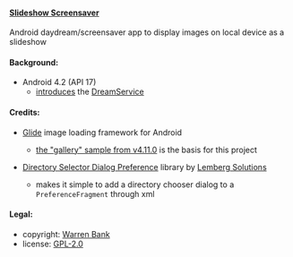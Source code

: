 #### [Slideshow Screensaver](https://github.com/warren-bank/Android-Image-Slideshow-Screensaver/tree/v01)

Android daydream/screensaver app to display images on local device as a slideshow

#### Background:

* Android 4.2 (API 17)
  - [introduces](http://android-developers.blogspot.com/2012/12/daydream-interactive-screen-savers.html) the [DreamService](https://developer.android.com/reference/android/service/dreams/DreamService.html)

#### Credits:

* [Glide](https://github.com/bumptech/glide) image loading framework for Android
  - [the "gallery" sample from v4.11.0](https://github.com/bumptech/glide/tree/v4.11.0/samples/gallery) is the basis for this project

* [Directory Selector Dialog Preference](https://github.com/lemberg/directory-selector-dialog-preference) library by [Lemberg Solutions](https://lembergsolutions.com/)
  - makes it simple to add a directory chooser dialog to a `PreferenceFragment` through xml

#### Legal:

* copyright: [Warren Bank](https://github.com/warren-bank)
* license: [GPL-2.0](https://www.gnu.org/licenses/old-licenses/gpl-2.0.txt)
